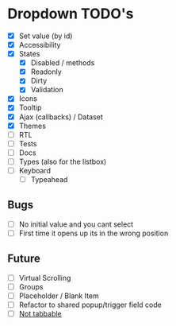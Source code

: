 # Dropdown TODO's

- [x] Set value (by id)
- [x] Accessibility
- [x] States
    - [x] Disabled / methods
    - [x] Readonly
    - [x] Dirty
    - [x] Validation
- [x] Icons
- [x] Tooltip
- [x] Ajax (callbacks) / Dataset
- [x] Themes
- [ ] RTL
- [ ] Tests
- [ ] Docs
- [ ] Types (also for the listbox)
- [ ] Keyboard
    - [ ] Typeahead

## Bugs

- [ ] No initial value and you cant select
- [ ] First time it opens up its in the wrong position

## Future

- [ ] Virtual Scrolling
- [ ] Groups
- [ ] Placeholder / Blank Item
- [ ] Refactor to shared popup/trigger field code
- [ ] [Not tabbable](https://main-enterprise.demo.design.infor.com/components/dropdown/example-readonly.html)
